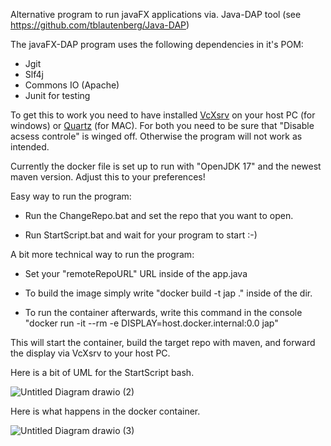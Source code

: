 Alternative program to run javaFX applications via. Java-DAP tool (see https://github.com/tblautenberg/Java-DAP)

The javaFX-DAP program uses the following dependencies in it's POM:

* Jgit
* Slf4j
* Commons IO (Apache)
* Junit for testing

To get this to work you need to have installed [VcXsrv](https://sourceforge.net/projects/vcxsrv/) on your host PC (for windows) or [Quartz](https://www.xquartz.org) (for MAC). For both you need to be sure that "Disable acsess controle" is winged off. Otherwise the program will not work as intended.

Currently the docker file is set up to run with "OpenJDK 17" and the newest maven version. Adjust this to your preferences!

Easy way to run the program:

* Run the ChangeRepo.bat and set the repo that you want to open.

* Run StartScript.bat and wait for your program to start :-)

A bit more technical way to run the program:

* Set your "remoteRepoURL" URL inside of the app.java

* To build the image simply write "docker build -t jap ." inside of the dir. 

* To run the container afterwards, write this command in the console "docker run -it --rm -e DISPLAY=host.docker.internal:0.0 jap"

This will start the container, build the target repo with maven, and forward the display via VcXsrv to your host PC.

Here is a bit of UML for the StartScript bash.

![Untitled Diagram drawio (2)](https://github.com/tblautenberg/JavaFX-DAP/assets/109878505/d72ff459-9e4e-43c2-8cc1-13ea8e525bf2)


Here is what happens in the docker container.


![Untitled Diagram drawio (3)](https://github.com/tblautenberg/JavaFX-DAP/assets/109878505/2b3563e6-679a-447f-b6d2-2938ffcf2c2d)
